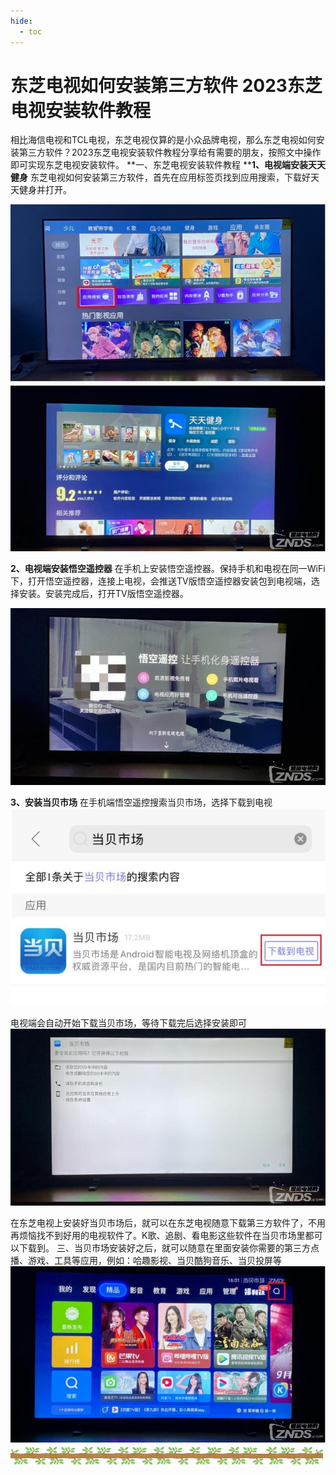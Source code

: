 ```yaml
---
hide:
  - toc
---
```


# 东芝电视如何安装第三方软件 2023东芝电视安装软件教程

相比海信电视和TCL电视，东芝电视仅算的是小众品牌电视，那么东芝电视如何安装第三方软件？2023东芝电视安装软件教程分享给有需要的朋友，按照文中操作即可实现东芝电视安装软件。 **一、东芝电视安装软件教程  ****1、电视端安装天天健身**  东芝电视如何安装第三方软件，首先在应用标签页找到应用搜索，下载好天天健身并打开。

  ![东芝电视如何安装第三方软件 2023东芝电视安装软件教程](assets/162903b6wirhtpvclv5lko.jpg)  

**2、电视端安装悟空遥控器**  在手机上安装悟空遥控器。保持手机和电视在同一WiFi下，打开悟空遥控器，连接上电视，会推送TV版悟空遥控器安装包到电视端，选择安装。安装完成后，打开TV版悟空遥控器。



  ![东芝电视如何安装第三方软件 2023东芝电视安装软件教程](assets/162902fj4fozmopmq6pg2m.jpg)

**3、安装当贝市场**  在手机端悟空遥控搜索当贝市场，选择下载到电视  ![东芝电视如何安装第三方软件 2023东芝电视安装软件教程](assets/162901xpyafy4egf1ryds9.jpg) 

电视端会自动开始下载当贝市场，等待下载完后选择安装即可  ![东芝电视如何安装第三方软件 2023东芝电视安装软件教程](assets/162900zi14ijrjzutjozy2.jpg) 

在东芝电视上安装好当贝市场后，就可以在东芝电视随意下载第三方软件了，不用再烦恼找不到好用的电视软件了。K歌、追剧、看电影这些软件在当贝市场里都可以下载到。 三、当贝市场安装好之后，就可以随意在里面安装你需要的第三方点播、游戏、工具等应用，例如：哈趣影视、当贝酷狗音乐、当贝投屏等  ![东芝电视如何安装第三方软件 2023东芝电视安装软件教程](assets/162900cmkmjxyym6tzyquz.jpg)  ![img](assets/4-1726733665319-6.gif)
